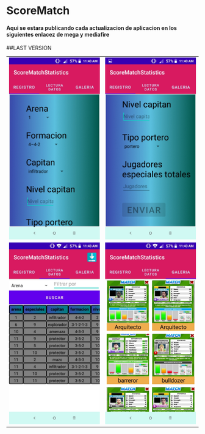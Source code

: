 # ScoreMatch

#### Aqui se estara publicando cada actualizacion de aplicacion en los siguientes enlacez de mega y mediafire

##LAST VERSION

<table>
  <tr>
  <td><img src="Registro.jpeg"></td><td><img src="Registro2.jpeg"></td>
  </tr>
  <tr>
  <td><img src="Datos.jpeg"></td><td><img src="Galeria.jpeg"></td>
  </tr>
  </table>




